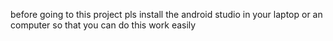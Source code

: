 before going to this project pls install the android studio in your laptop or an computer so that you can do this work easily 
